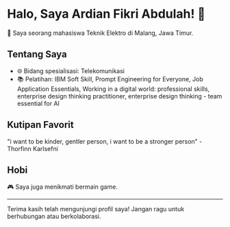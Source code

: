 # Halo, Saya Ardian Fikri Abdulah! 👋

🚀 Saya seorang mahasiswa Teknik Elektro di Malang, Jawa Timur.

## Tentang Saya

- 🌐 Bidang spesialisasi: Telekomunikasi
- 📚 Pelatihan: IBM Soft Skill, Prompt Engineering for Everyone, Job Application Essentials, Working in a digital world: professional skills, enterprise design thinking practitioner, enterprise design thinking - team essential for AI

## Kutipan Favorit

"i want to be kinder, gentler person, i want to be a stronger person" - Thorfinn Karlsefni

## Hobi

🎮 Saya juga menikmati bermain game.

---

Terima kasih telah mengunjungi profil saya! Jangan ragu untuk berhubungan atau berkolaborasi.
